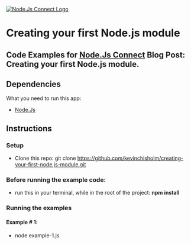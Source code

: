 [![Node.Js Connect Logo](http://www.nodejsconnect.com//sites/default/themes/drupalconnect/images/layout/logo-lo.png)](http://www.nodejsconnect.com/)

# Creating your first Node.js module

## Code Examples for [Node.Js Connect](http://www.nodejsconnect.com/) Blog Post: Creating your first Node.js module.

## Dependencies

What you need to run this app:

* [Node.Js](https://nodejs.org)

## Instructions

### Setup

* Clone this repo: git clone https://github.com/kevinchisholm/creating-your-first-node.js-module.git

### Before running the example code:

* run this in your terminal, while in the root of the project: **npm install**

### Running the examples

#### Example # 1:

* node example-1.js


